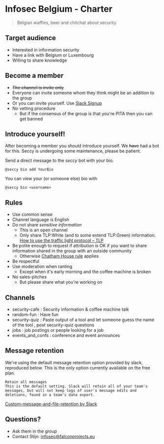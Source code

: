 Infosec Belgium - Charter
=========================

> Belgian waffles, beer and chitchat about security

## Target audience

* Interested in information security
* Have a link with Belgium or Luxembourg
* Willing to share knowledge

## Become a member

* ~~The channel is invite only~~
* Everyone can invite someone whom they think might be an addition to the group
* Or you can invite yourself. Use [Slack Signup](https://infosecbelgium.slack.com/join/shared_invite/enQtNTk3MDUxNzM2ODA3LTYyZWNjMmMxZmI2M2RjY2Y5YzQ2Y2VmYjIyNTVlYTMyZmNkMWUxZWI4ZjdjNWU0NjZjZWUyYmM2NzlmYzdlNTg)  
* No vetting procedure
    * But if the consensus of the group is that you're PITA then you can get banned

## Introduce yourself!

After becoming a member you should introduce yourself. We ~~have~~ had a bot for this. Seccy is undergoing some maintenance, please be patient.

Send a direct message to the *seccy* bot with your bio.

```
@seccy bio add YourBio
```

You can view your (or someone else) bio with

```
@seccy bio <username>
```

## Rules

* Use common sense
* Channel language is English
* Do not share *sensitive information*
    * This is an open channel
    * Only share TLP:White (and to some extend TLP:Green) information. [How to use the traffic light protocol – TLP](https://www.vanimpe.eu/2015/08/21/use-traffic-light-protocol-tlp/) 
* Be polite enough to request if attribution is OK if you want to share information shared in the group with an outside community
    * Otherwise [Chatham House rule](https://en.wikipedia.org/wiki/Chatham_House_Rule) applies 
* Be respectful
* Use moderation when ranting
    * Except when it's early morning and the coffee machine is broken
* No sales-pitches
    * But please share what you're working on

## Channels
* security-cafe : Security information & coffee machine talk
* random-fun : Have fun
* security-quiz : Paste output of a tool and let someone guess the name of the tool , post security-quiz questions
* jobs : job postings or people looking for a job
* events_and_confs : conference and event announces

## Message retention

We're using the default message retention option provided by slack, reproduced below. This is the only option currently available on the free plan.

    Retain all messages
    This is the default setting. Slack will retain all of your team's messages, but will not keep logs of user's message edits and deletions, found in a team's data export. 

[Custom-message-and-file-retention by Slack](https://get.slack.help/hc/en-us/articles/203457187-Custom-message-and-file-retention)

## Questions?
* Ask them in the group
* Contact Stijn: infosec@falconprojects.eu
